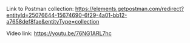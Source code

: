 Link to Postman collection: https://elements.getpostman.com/redirect?entityId=25076644-15674690-6f29-4a01-bb12-a7658def8fae&entityType=collection

Video link: https://youtu.be/76NG1ARL7hc
